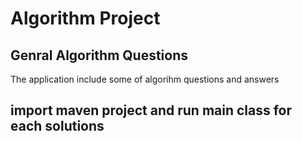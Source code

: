 # Algorithm Project

## Genral Algorithm Questions

The application include some of algorihm questions and answers
## import maven project and run main class for each solutions

